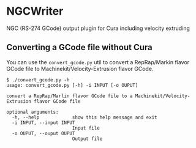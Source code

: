 # NGCWriter
NGC (RS-274 GCode) output plugin for Cura
including velocity extruding

## Converting a GCode file without Cura

You can use the `convert_gcode.py` util to convert a RepRap/Markin
flavor GCode file to Machinekit/Velocity-Extrusion flavor GCode.

```
$ ./convert_gcode.py -h
usage: convert_gcode.py [-h] -i INPUT [-o OUPUT]

convert a RepRap/Marlin flavor GCode file to a Machinekit/Velocity-Extrusion flavor GCode file

optional arguments:
  -h, --help            show this help message and exit
  -i INPUT, --input INPUT
                        Input file
  -o OUPUT, --ouput OUPUT
                        Output file
```
